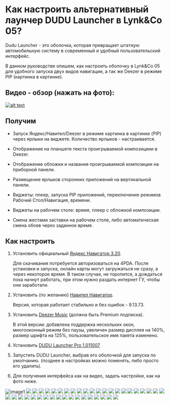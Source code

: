 # Как настроить альтернативный лаунчер DUDU Launcher в Lynk&Co 05?

Dudu Launcher - это оболочка, которая превращает штатную автомобильную систему в современный и удобный пользовательский интерфейс.

В данном руководстве опишем, как настроить оболочку в Lynk&Co 05 для удобного запуска двух видов навигации, а так же Deezer в режиме PIP (картинка в картинке).

## Видео - обзор (нажать на фото):

[![alt text](https://img.youtube.com/vi/j6IxchMljsk/0.jpg)](https://www.youtube.com/watch?v=j6IxchMljsk)

## Получим

- Запуск Яндекс/Навител/Deezer в режиме картинка в картинке (PIP) через ярлыки на виджете. Количество ярлыков - настраивается.

- Отображение на планшете текста проигрываемой композициии в Deezer.

- Отображение обложки и названия проигрываемой композиции на приборной панели.

- Размещение ярлыков сторонних приложений на вертикальной панели.

- Виджеты: плеер, запуска PIP приложений, переключение режимов Рабочий Стол/Навигация, времени.

- Виджеты на рабочем столе: время, плеер с обложкой композиции.

- Смена жестами заставки на рабочем столе, либо автоматическая смена обоев через заданное время.

## Как настроить

1. Установить официальный [Яндекс Навигатор 3.20](https://4pda.to/forum/dl/post/13436782/ru.yandex.yandexnavi-3.20.apk).
   
   Для скачивания потребуется авторизоваться на 4PDA. После установки и запуска, онлайн карты могут загружаться не сразу, а через некоторое время. В таком случае, не торопится, а дождаться пока начнут работать, при этом нужно раздать интернет ГУ, чтобы они заработали.

2. Установить (по желанию) [Навител Навигатор](http://www.navitel.com).
   
   Версия, которая работает стабильно и без ошибок - 9.13.73.

3. Установить [Deezer Music](assets/Deezer-6.1.6.62-mod140.apk) (должна быть Premium подписка).
   
   В этой версии: добавлена поддержка нескольких окон, многооконный режим без паузы, увеличен размер дисплея на 140%, размер шрифта на 125%, пользовательское имя пакета изменено.

4. Установить [DUDU Launcher Pro 1.011007](assets/嘟嘟桌面PRO领克专享1.011007(最新测试版).Apk)

5. Запустить DUDU Launcher, выбрав его оболочкой для запуска по умолчанию. (позднее в настройках можно поменять, либо просто его удалить).

6. Для получения интерфейса как на видео, задать настройки, как на фото ниже.

![image1](img/dudu-00.jpg)
![](img/dudu-01.jpg)
![](img/dudu-02.jpg)
![](img/dudu-03.jpg)
![](img/dudu-04.jpg)
![](img/dudu-05.jpg)
![](img/dudu-06.jpg)
![](img/dudu-07.jpg)
![](img/dudu-08.jpg)
![](img/dudu-09.jpg)
![](img/dudu-10.jpg)
![](img/dudu-11.jpg)
![](img/dudu-12.jpg)
![](img/dudu-13.jpg)
![](img/dudu-14.jpg)
![](img/dudu-15.jpg)
![](img/dudu-16.jpg)
![](img/dudu-17.jpg)
![](img/dudu-18.jpg)
![](img/dudu-19.jpg)
![](img/dudu-20.jpg)
![](img/dudu-21.jpg)
![](img/dudu-22.jpg)
![](img/dudu-23.jpg)
![](img/dudu-24.jpg)
![](img/dudu-25.jpg)
![](img/dudu-26.jpg)
![](img/dudu-27.jpg)
![](img/dudu-28.jpg)
![](img/dudu-29.jpg)
![](img/dudu-30.jpg)
![](img/dudu-31.jpg)
![](img/dudu-32.jpg)
![](img/dudu-33.jpg)
![](img/dudu-34.jpg)
![](img/dudu-35.jpg)
![](img/dudu-36.jpg)
![](img/dudu-37.jpg)
![](img/dudu-38.jpg)
![](img/dudu-39.jpg)
![](img/dudu-40.jpg)
